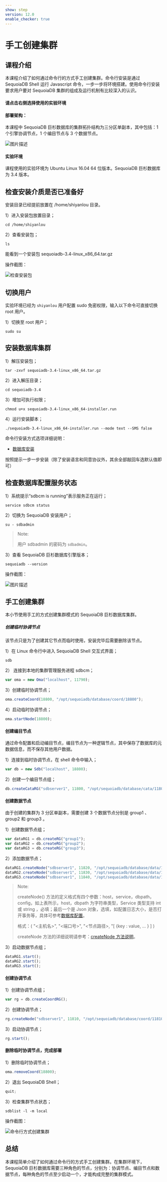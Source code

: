 ```yaml
---
show: step
version: 12.0
enable_checker: true
---
```


# 手工创建集群


## 课程介绍

本课程介绍了如何通过命令行的方式手工创建集群。命令行安装是通过 SequoiaDB Shell 运行 Javascript 命令，一步一步将环境搭建。使用命令行安装要求用户要对 SequoiaDB 集群的组成及运行机制有比较深入的认识。


#### 请点击右侧选择使用的实验环境

#### 部署架构：
本课程中 SequoiaDB 巨杉数据库的集群拓扑结构为三分区单副本，其中包括：1 个引擎协调节点，1 个编目节点与 3 个数据节点。

![图片描述](https://doc.shiyanlou.com/courses/1480/1207281/96cb907f16094f2f959938fe26df8546-0)

#### 实验环境
课程使用的实验环境为 Ubuntu Linux 16.04 64 位版本。SequoiaDB 巨杉数据库为 3.4 版本。


##  检查安装介质是否已准备好
安装目录已经提前放置在 /home/shiyanlou 目录。

1）进入安装包放置目录；

```shell
cd /home/shiyanlou
```
2）查看安装包；

```shell
ls
```

能看到一个安装包 sequoiadb-3.4-linux_x86_64.tar.gz 

操作截图：

![检查安装包](https://doc.shiyanlou.com/courses/1538/1207281/823f54900b736ca34fd812f069b0dd90-0)

## 切换用户

实验环境已经为 `shiyanlou` 用户配置 sudo 免密权限，输入以下命令可直接切换 root 用户。

1）切换至 root 用户；
```shell
sudo su
```


## 安装数据库集群

1）解压安装包； 

```shell
tar -zxvf sequoiadb-3.4-linux_x86_64.tar.gz 
```

2）进入解压目录；

```shell
cd sequoiadb-3.4
```

3）增加可执行权限；

```shell
chmod u+x sequoiadb-3.4-linux_x86_64-installer.run
```

4）运行安装脚本；

```shell
./sequoiadb-3.4-linux_x86_64-installer.run --mode text --SMS false
```
命令行安装方式选项详细说明：
* [数据库安装](http://doc.sequoiadb.com/cn/sequoiadb-cat_id-1432191000-edition_id-0)

按照提示一步一步安装（除了安装语言和同意协议外，其余全部敲回车选默认值即可）


## 检查数据库配置服务状态

1）系统提示“sdbcm is running”表示服务正在运行；

```shell
service sdbcm status
```

2）切换为 SequoiaDB 安装用户；

```shell
su - sdbadmin
```

>Note:
>
>用户 sdbadmin 的密码为 `sdbadmin`。


3）查看 SequoiaDB 巨杉数据库引擎版本；

```shell
sequoiadb --version
```
操作截图：

![图片描述](https://doc.shiyanlou.com/courses/1538/1207281/6cccf5951f048e01b4789f3c08483bb0-0)

## 手工创建集群

本小节使用手工的方式创建集群模式的 SequoiaDB 巨杉数据库集群。

##### 创建临时协调节点

该节点只是为了创建其它节点而临时使用，安装完毕后需要删除该节点。

1）在 Linux 命令行中进入 SequoiaDB Shell 交互式界面；

```shell
sdb
```

2） 连接到本地的集群管理服务进程 sdbcm；

```javascript
var oma = new Oma("localhost", 11790);
```

3）创建临时协调节点；

```javascript
oma.createCoord(18800, "/opt/sequoiadb/database/coord/18800");
```

4）启动临时协调节点；

```javascript
oma.startNode(18800);
```

#### 创建编目节点

通过命令配置和启动编目节点，编目节点为一种逻辑节点，其中保存了数据库的元数据信息，而不保存其他用户数据。

1）连接到临时协调节点，在 shell 命令中输入；

```javascript
var db = new Sdb("localhost", 18800);
```

2）创建一个编目节点组；

```javascript
db.createCataRG("sdbserver1", 11800, "/opt/sequoiadb/database/cata/11800");
```



#### 创建数据节点
由于创建的集群为 3 分区单副本，需要创建 3 个数据节点分别是 group1 、group2 和 group3 。

1）创建数据节点组；

```javascript
var dataRG1 = db.createRG("group1");
var dataRG2 = db.createRG("group2");
var dataRG3 = db.createRG("group3");
```

2）添加数据节点；

```javascript
dataRG1.createNode("sdbserver1", 11820, "/opt/sequoiadb/database/data/11820", { "logfilenum": 5 } );
dataRG2.createNode("sdbserver1", 11830, "/opt/sequoiadb/database/data/11830", { "logfilenum": 5 } );
dataRG3.createNode("sdbserver1", 11840, "/opt/sequoiadb/database/data/11840", { "logfilenum": 5 } );
```
>Note:
> 
> createNode() 方法的定义格式有四个参数：host，service，dbpath，config，如上表所示，host，dbpath 为字符串类型，Service 类型支持 int 或 string ，必填；最后一个是 Json 对象，选填，如配置日志大小，是否打开事务等，具体可参考[数据库配置](http://doc.sequoiadb.com/cn/SequoiaDB-cat_id-1432190643-edition_id-304)。
>
> 格式：( "<主机名>", "<端口号>", "<节点路径>, "[ {key : value, ... } ] )
>
> createNode 方法的详细说明请参考：[createNode 方法说明](http://doc.sequoiadb.com/cn/index-cat_id-1432190867-edition_id-304)。

3）启动数据节点组；

```javascript
dataRG1.start();
dataRG2.start();
dataRG3.start();
```

#### 创建协调节点

1）创建协调节点组；

```javascript
var rg = db.createCoordRG();
```

2）创建协调节点；

```javascript
rg.createNode("sdbserver1", 11810, "/opt/sequoiadb/database/coord/11810", { "logfilenum":5 } );
```

3）启动协调节点；

```javascript
rg.start();
```


#### 删除临时协调节点，完成部署

1）删除临时协调节点；

```javascript
oma.removeCoord(18800);
```

2）退出 SequoiaDB Shell；

```javascript
quit;
```

3）检查集群节点状态；

```shell
sdblist -l -m local
```

操作截图：

![命令行方式创建集群](https://doc.shiyanlou.com/courses/1480/1207281/1ae2f9df5e7cccd13c81ee1ca97c5b21-0)


## 总结

本课程简单介绍了如何通过命令行的方式手工创建集群。在集群环境下，SequoiaDB 巨杉数据库需要三种角色的节点，分别为：协调节点、编目节点和数据节点，每种角色的节点至少启动一个，才能构成完整的集群模式。

